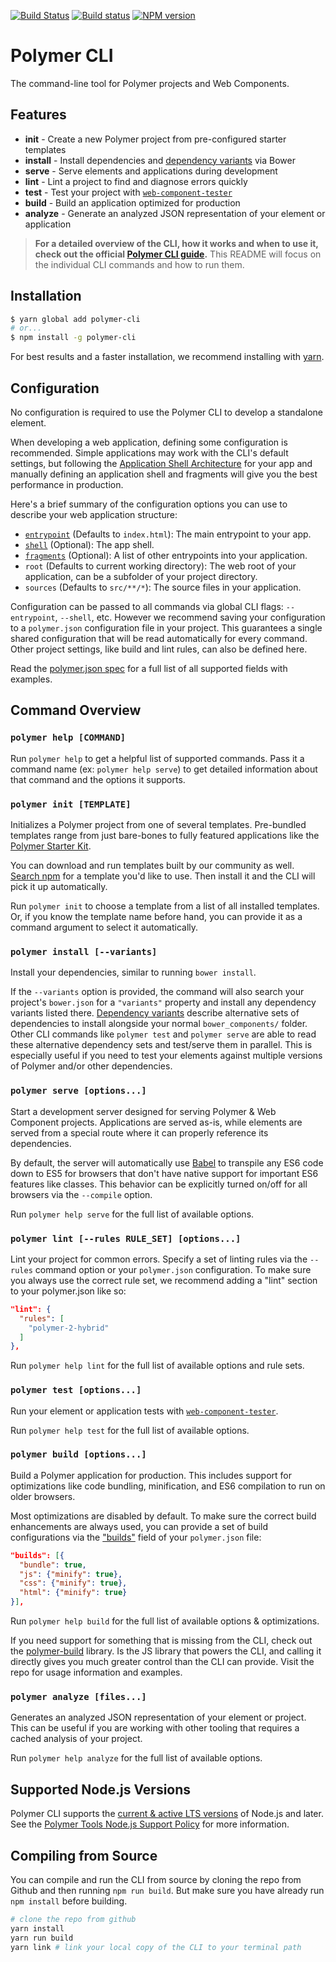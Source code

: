 [![Build Status](https://travis-ci.org/Polymer/polymer-cli.svg?branch=master)](https://travis-ci.org/Polymer/polymer-cli)
[![Build status](https://ci.appveyor.com/api/projects/status/3xc7rkapu39rw9fs/branch/master?svg=true)](https://ci.appveyor.com/project/justinfagnani/polymer-cli/branch/master)
[![NPM version](http://img.shields.io/npm/v/polymer-cli.svg)](https://www.npmjs.com/package/polymer-cli)

# Polymer CLI

The command-line tool for Polymer projects and Web Components.

## Features

  - **init** - Create a new Polymer project from pre-configured starter templates
  - **install** - Install dependencies and [dependency variants](https://www.polymer-project.org/2.0/docs/glossary#dependency-variants) via Bower
  - **serve**	- Serve elements and applications during development
  - **lint** - Lint a project to find and diagnose errors quickly
  - **test** - Test your project with [`web-component-tester`](https://github.com/Polymer/web-component-tester/)
  - **build**	- Build an application optimized for production
  - **analyze** - Generate an analyzed JSON representation of your element or application

> **For a detailed overview of the CLI, how it works and when to use it, check out the official
[Polymer CLI guide](https://www.polymer-project.org/2.0/docs/tools/polymer-cli).**
> This README will focus on the individual CLI commands and how to run them.


## Installation

```bash
$ yarn global add polymer-cli
# or...
$ npm install -g polymer-cli
```

For best results and a faster installation, we recommend installing with [yarn](https://yarnpkg.com/en/).

## Configuration

No configuration is required to use the Polymer CLI to develop a standalone element.

When developing a web application, defining some configuration is recommended. Simple applications may work with the CLI's default settings, but following the [Application Shell Architecture](https://developers.google.com/web/updates/2015/11/app-shell) for your app and manually defining an application shell and fragments will give you the best performance in production.

Here's a brief summary of the configuration options you can use to describe your web application structure:

  - [`entrypoint`](https://www.polymer-project.org/2.0/docs/tools/polymer-json#entrypoint) (Defaults to `index.html`): The main entrypoint to your app.
  - [`shell`](https://www.polymer-project.org/2.0/docs/tools/polymer-json#shell) (Optional): The app shell.
  - [`fragments`](https://www.polymer-project.org/2.0/docs/tools/polymer-json#fragments) (Optional): A list of other entrypoints into your application.
  - `root` (Defaults to current working directory): The web root of your application, can be a subfolder of your project directory.
  - `sources` (Defaults to `src/**/*`): The source files in your application.

Configuration can be passed to all commands via global CLI flags: `--entrypoint`, `--shell`, etc. However we recommend saving your configuration to a `polymer.json` configuration file in your project. This guarantees a single shared configuration that will be read automatically for every command. Other project settings, like build and lint rules, can also be defined here.

Read the [polymer.json spec](https://www.polymer-project.org/2.0/docs/tools/polymer-json) for a full list of all supported fields with examples.


## Command Overview

### `polymer help [COMMAND]`

Run `polymer help` to get a helpful list of supported commands. Pass it a command name (ex: `polymer help serve`) to get detailed information about that command and the options it supports.


### `polymer init [TEMPLATE]`

Initializes a Polymer project from one of several templates. Pre-bundled templates range from just bare-bones to fully featured applications like the [Polymer Starter Kit](https://github.com/PolymerElements/polymer-starter-kit).

You can download and run templates built by our community as well. [Search npm](https://www.npmjs.com/search?q=generator-polymer-init) for a template you'd like to use. Then install it and the CLI will pick it up automatically.

Run `polymer init` to choose a template from a list of all installed templates. Or, if you know the template name before hand, you can provide it as a command argument to select it automatically.


### `polymer install [--variants]`

Install your dependencies, similar to running `bower install`.

If the `--variants` option is provided, the command will also search your project's `bower.json` for a `"variants"` property and install any dependency variants listed there. [Dependency variants](https://www.polymer-project.org/2.0/docs/glossary#dependency-variants) describe alternative sets of dependencies to install alongside your normal `bower_components/` folder. Other CLI commands like `polymer test` and `polymer serve` are able to read these alternative dependency sets and test/serve them in parallel. This is especially useful if you need to test your elements against multiple versions of Polymer and/or other dependencies.


### `polymer serve [options...]`

Start a development server designed for serving Polymer & Web Component projects. Applications are served as-is, while elements are served from a special route where it can properly reference its dependencies.

By default, the server will automatically use [Babel](https://babeljs.io) to transpile any ES6 code down to ES5 for browsers that don't have native support for important ES6 features like classes. This behavior can be explicitly turned on/off for all browsers via the `--compile` option.

Run `polymer help serve` for the full list of available options.


### `polymer lint [--rules RULE_SET] [options...]`

Lint your project for common errors. Specify a set of linting rules via the `--rules` command option or your `polymer.json` configuration. To make sure you always use the correct rule set, we recommend adding a "lint" section to your polymer.json like so:

```json
"lint": {
  "rules": [
    "polymer-2-hybrid"
  ]
},
```

Run `polymer help lint` for the full list of available options and rule sets.


### `polymer test [options...]`

Run your element or application tests with [`web-component-tester`](https://github.com/Polymer/web-component-tester/).

Run `polymer help test` for the full list of available options.


### `polymer build [options...]`

Build a Polymer application for production. This includes support for optimizations like code bundling, minification, and ES6 compilation to run on older browsers.

Most optimizations are disabled by default. To make sure the correct build enhancements are always used, you can provide a set of build configurations via the ["builds"](https://www.polymer-project.org/2.0/docs/tools/polymer-json#builds) field of your `polymer.json` file:

```json
"builds": [{
  "bundle": true,
  "js": {"minify": true},
  "css": {"minify": true},
  "html": {"minify": true}
}],
```

Run `polymer help build` for the full list of available options & optimizations.

If you need support for something that is missing from the CLI, check out the [polymer-build](https://github.com/Polymer/polymer-build) library. Is the JS library that powers the CLI, and calling it directly gives you much greater control than the CLI can provide. Visit the repo for usage information and examples.


### `polymer analyze [files...]`

Generates an analyzed JSON representation of your element or project. This can be useful if you are working with other tooling that requires a cached analysis of your project.

Run `polymer help analyze` for the full list of available options.


## Supported Node.js Versions

Polymer CLI supports the [current & active LTS versions](https://github.com/nodejs/LTS) of Node.js and later. See the [Polymer Tools Node.js Support Policy](https://www.polymer-project.org/2.0/docs/tools/node-support) for more information.

## Compiling from Source

You can compile and run the CLI from source by cloning the repo from Github and then running `npm run build`. But make sure you have already run `npm install` before building.

```bash
# clone the repo from github
yarn install
yarn run build
yarn link # link your local copy of the CLI to your terminal path
```


